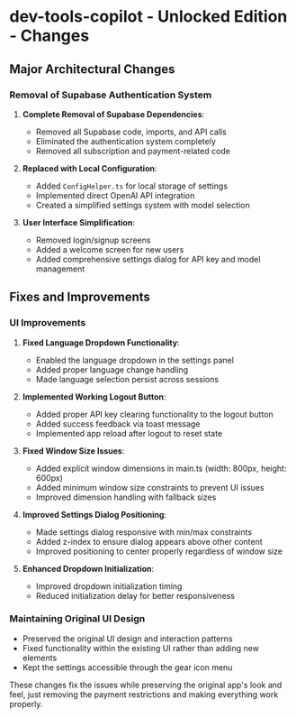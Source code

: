 # dev-tools-copilot - Unlocked Edition - Changes

## Major Architectural Changes

### Removal of Supabase Authentication System
1. **Complete Removal of Supabase Dependencies**:
   - Removed all Supabase code, imports, and API calls
   - Eliminated the authentication system completely
   - Removed all subscription and payment-related code

2. **Replaced with Local Configuration**:
   - Added `ConfigHelper.ts` for local storage of settings
   - Implemented direct OpenAI API integration
   - Created a simplified settings system with model selection

3. **User Interface Simplification**:
   - Removed login/signup screens
   - Added a welcome screen for new users
   - Added comprehensive settings dialog for API key and model management

## Fixes and Improvements

### UI Improvements
1. **Fixed Language Dropdown Functionality**:
   - Enabled the language dropdown in the settings panel
   - Added proper language change handling
   - Made language selection persist across sessions

2. **Implemented Working Logout Button**:
   - Added proper API key clearing functionality to the logout button
   - Added success feedback via toast message
   - Implemented app reload after logout to reset state

3. **Fixed Window Size Issues**:
   - Added explicit window dimensions in main.ts (width: 800px, height: 600px)
   - Added minimum window size constraints to prevent UI issues
   - Improved dimension handling with fallback sizes

4. **Improved Settings Dialog Positioning**:
   - Made settings dialog responsive with min/max constraints
   - Added z-index to ensure dialog appears above other content
   - Improved positioning to center properly regardless of window size

5. **Enhanced Dropdown Initialization**:
   - Improved dropdown initialization timing
   - Reduced initialization delay for better responsiveness

### Maintaining Original UI Design
- Preserved the original UI design and interaction patterns
- Fixed functionality within the existing UI rather than adding new elements
- Kept the settings accessible through the gear icon menu

These changes fix the issues while preserving the original app's look and feel, just removing the payment restrictions and making everything work properly.

